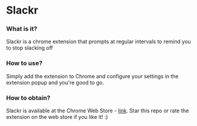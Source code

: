 Slackr
=========================
### What is it? 
Slackr is a chrome extension that prompts at regular intervals to remind you to stop slacking off

### How to use?
Simply add the extension to Chrome and configure your settings in the extension popup and you're good to go. 

### How to obtain?
Slackr is available at the Chrome Web Store - [link](https://chrome.google.com/webstore/detail/slackr/olbngjfbpfnmlcjkbiajphbnnicncbng). Star this repo or rate the extension on the web store if you like it! :) 
